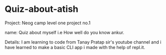 # Quiz-about-atish

Project: Neog camp level one project no.1

name: Quiz about myself i.e How well do you know ankur.

Details: I am learning to code from Tanay Pratap sir's youtube channel and i have learned to make a basic CLI app i made with the help of repl.it.
